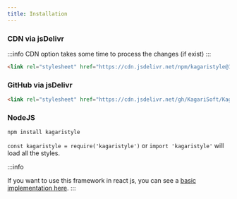 ```yaml
---
title: Installation
---
```


### CDN via jsDelivr
:::info
CDN option takes some time to process the changes (if exist)
:::

```html
<link rel="stylesheet" href="https://cdn.jsdelivr.net/npm/kagaristyle@1.1.5/dist/css/common.min.css">
```
### GitHub via jsDelivr

```html
<link rel="stylesheet" href="https://cdn.jsdelivr.net/gh/KagariSoft/KagariCSS@1.1.5/dist/css/common.min.css">
```

### NodeJS

```bash npm2yarn
npm install kagaristyle
```

`const kagaristyle = require('kagaristyle')` or `import 'kagaristyle'` will load all the styles.

:::info

If you want to use this framework in react js, you can see a [basic implementation here](How%20to%20use/reactjs).
:::

